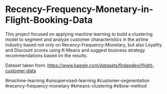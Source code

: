 # Recency-Frequency-Monetary-in-Flight-Booking-Data
This project focused on applying machine learning to build a clustering model to segment and analyze customer characteristics in the airline industry based not only on Recency-Frequency-Monetary, but also Loyaltty and Discount scores using K-Means and suggest business strategy recommendations based on the results.

Dataset taken from: https://www.kaggle.com/datasets/firdapdevi/flight-customer-data

#machine-learning #unsupervised-learning #customer-segmentation #recency-frequency-monetary #kmeans-clustering #elbow-method
